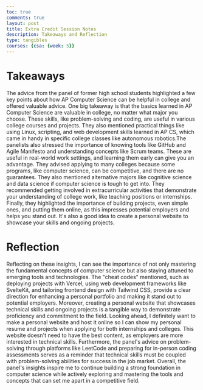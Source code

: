 ```yaml
---
toc: true
comments: true
layout: post
title: Extra Credit Session Notes
description: Takeaways and Reflection
type: tangibles
courses: {csa: {week: 5}}
---
```


# Takeaways

The advice from the panel of former high school students highlighted a few key points about how AP Computer Science can be helpful in college and offered valuable advice. One big takeaway is that the basics learned in AP Computer Science are valuable in college, no matter what major you choose. These skills, like problem-solving and coding, are useful in various college courses and projects. They also mentioned practical things like using Linux, scripting, and web development skills learned in AP CS, which came in handy in specific college classes like autonomous robotics.The panelists also stressed the importance of knowing tools like GitHub and Agile Manifesto and understanding concepts like Scrum teams. These are useful in real-world work settings, and learning them early can give you an advantage. They advised applying to many colleges because some programs, like computer science, can be competitive, and there are no guarantees. They also mentioned alternative majors like cognitive science and data science if computer science is tough to get into. They recommended getting involved in extracurricular activities that demonstrate your understanding of college work, like teaching positions or internships. Finally, they highlighted the importance of building projects, even simple ones, and putting them online, as this impresses potential employers and helps you stand out. It's also a good idea to create a personal website to showcase your skills and ongoing projects. 

# Reflection
Reflecting on these insights, I can see the importance of not only mastering the fundamental concepts of computer science but also staying attuned to emerging tools and technologies. The "cheat codes" mentioned, such as deploying projects with Vercel, using web development frameworks like SvelteKit, and tailoring frontend design with Tailwind CSS, provide a clear direction for enhancing a personal portfolio and making it stand out to potential employers. Moreover, creating a personal website that showcases technical skills and ongoing projects is a tangible way to demonstrate proficiency and commitment to the field. Looking ahead, I definitely want to make a personal website and host it online so I can show my personal resume and projects when applying for both internships and colleges. This website doesn't need to have the best content, as employers are more interested in technical skills. Furthermore, the panel's advice on problem-solving through platforms like LeetCode and preparing for in-person coding assessments serves as a reminder that technical skills must be coupled with problem-solving abilities for success in the job market. Overall, the panel's insights inspire me to continue building a strong foundation in computer science while actively exploring and mastering the tools and concepts that can set me apart in a competitive field.
